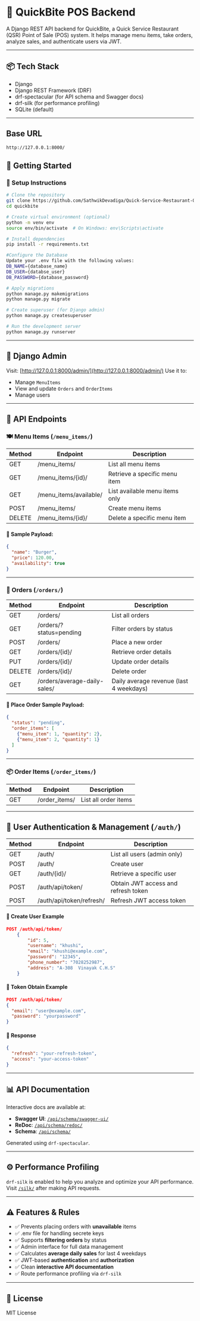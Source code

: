 # 🍔 QuickBite POS Backend

A Django REST API backend for QuickBite, a Quick Service Restaurant (QSR) Point of Sale (POS) system.
It helps manage menu items, take orders, analyze sales, and authenticate users via JWT.

---

## 📦 Tech Stack

* Django
* Django REST Framework (DRF)
* drf-spectacular (for API schema and Swagger docs)
* drf-silk (for performance profiling)
* SQLite (default)

---
## Base URL

`http://127.0.0.1:8000/`

## 🚀 Getting Started

### 🔧 Setup Instructions

```bash
# Clone the repository
git clone https://github.com/SathwikDevadiga/Quick-Service-Restaurant-QSR.git
cd quickbite

# Create virtual environment (optional)
python -m venv env
source env/bin/activate  # On Windows: env\Scripts\activate

# Install dependencies
pip install -r requirements.txt

#Configure the Database
Update your .env file with the following values:
DB_NAME={database_name}
DB_USER={databse_user}
DB_PASSWORD={database_password}

# Apply migrations
python manage.py makemigrations
python manage.py migrate

# Create superuser (for Django admin)
python manage.py createsuperuser

# Run the development server
python manage.py runserver
```

---

## 🔐 Django Admin

Visit: [http://127.0.0.1:8000/admin/](http://127.0.0.1:8000/admin/)
Use it to:

* Manage `MenuItems`
* View and update `Orders` and `OrderItems`
* Manage users

---

## 📖 API Endpoints

### 🍽️ Menu Items (`/menu_items/`)

| Method | Endpoint                | Description                    |
| ------ | ----------------------- | ------------------------------ |
| GET    | /menu_items/           | List all menu items            |
| GET    | /menu_items/{id}/      | Retrieve a specific menu item  |
| GET    | /menu_items/available/ | List available menu items only |
| POST   | /menu_items/           | Create menu items              |
| DELETE | /menu_items/{id}/      | Delete a specific menu item    |

#### 🔁 Sample Payload:

```json
{
  "name": "Burger",
  "price": 120.00,
  "availability": true
}
```

---

### 🧾 Orders (`/orders/`)

| Method | Endpoint                     | Description                             |
| ------ | ---------------------------- | --------------------------------------- |
| GET    | /orders/                     | List all orders                         |
| GET    | /orders/?status=pending      | Filter orders by status                 |
| POST   | /orders/                     | Place a new order                       |
| GET    | /orders/{id}/                | Retrieve order details                  |
| PUT    | /orders/{id}/                | Update order details                    |
| DELETE | /orders/{id}/                | Delete order                            |
| GET    | /orders/average-daily-sales/ | Daily average revenue (last 4 weekdays) |

#### 🔁 Place Order Sample Payload:

```json
{
  "status": "pending",
  "order_items": [
    {"menu_item": 1, "quantity": 2},
    {"menu_item": 2, "quantity": 1}
  ]
}
```

---

### 📦 Order Items (`/order_items/`)

| Method | Endpoint       | Description          |
| ------ | -------------- | -------------------- |
| GET    | /order_items/ | List all order items |

---

## 👤 User Authentication & Management (`/auth/`)

| Method | Endpoint                 | Description                         |
| ------ | ------------------------ | ----------------------------------- |
| GET    | /auth/                   | List all users (admin only)         |
| POST   | /auth/                   | Create user                         |
| GET    | /auth/{id}/              | Retrieve a specific user            |
| POST   | /auth/api/token/         | Obtain JWT access and refresh token |
| POST   | /auth/api/token/refresh/ | Refresh JWT access token            |

#### 🔐 Create User Example
```json
POST /auth/api/token/
    {
        "id": 5,
        "username": "khushi",
        "email": "khushi@example.com",
        "password": "12345",
        "phone_number": "7028252987",
        "address": "A-308  Vinayak C.H.S"
    }
```

#### 🔐 Token Obtain Example
```json
POST /auth/api/token/
{
  "email": "user@example.com",
  "password": "yourpassword"
}
```

#### 🔁 Response

```json
{
  "refresh": "your-refresh-token",
  "access": "your-access-token"
}
```

---

## 📊 API Documentation

Interactive docs are available at:

* **Swagger UI**: [`/api/schema/swagger-ui/`](http://127.0.0.1:8000/api/schema/swagger-ui/)
* **ReDoc**: [`/api/schema/redoc/`](http://127.0.0.1:8000/api/schema/redoc/)
* **Schema**: [`/api/schema/`](http://127.0.0.1:8000/api/schema/)

Generated using `drf-spectacular`.

---

## ⚙️ Performance Profiling

`drf-silk` is enabled to help you analyze and optimize your API performance.
Visit [`/silk/`](http://127.0.0.1:8000/silk/) after making API requests.

---

## ⚠️ Features & Rules

* ✅ Prevents placing orders with **unavailable** items
* ✅ .env file for handling secrete keys
* ✅ Supports **filtering orders** by status
* ✅ Admin interface for full data management
* ✅ Calculates **average daily sales** for last 4 weekdays
* ✅ JWT-based **authentication** and **authorization**
* ✅ Clean **interactive API documentation**
* ✅ Route performance profiling via `drf-silk`

---

## 📄 License

MIT License
